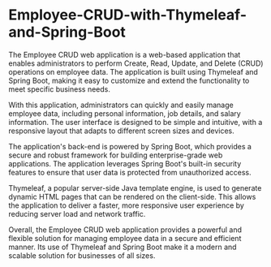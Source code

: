 # Employee-CRUD-with-Thymeleaf-and-Spring-Boot
The Employee CRUD web application is a web-based application that enables administrators to perform Create, Read, Update, and Delete (CRUD) operations on employee data. The application is built using Thymeleaf and Spring Boot, making it easy to customize and extend the functionality to meet specific business needs.

With this application, administrators can quickly and easily manage employee data, including personal information, job details, and salary information. The user interface is designed to be simple and intuitive, with a responsive layout that adapts to different screen sizes and devices.

The application's back-end is powered by Spring Boot, which provides a secure and robust framework for building enterprise-grade web applications. The application leverages Spring Boot's built-in security features to ensure that user data is protected from unauthorized access.

Thymeleaf, a popular server-side Java template engine, is used to generate dynamic HTML pages that can be rendered on the client-side. This allows the application to deliver a faster, more responsive user experience by reducing server load and network traffic.

Overall, the Employee CRUD web application provides a powerful and flexible solution for managing employee data in a secure and efficient manner. Its use of Thymeleaf and Spring Boot make it a modern and scalable solution for businesses of all sizes.
